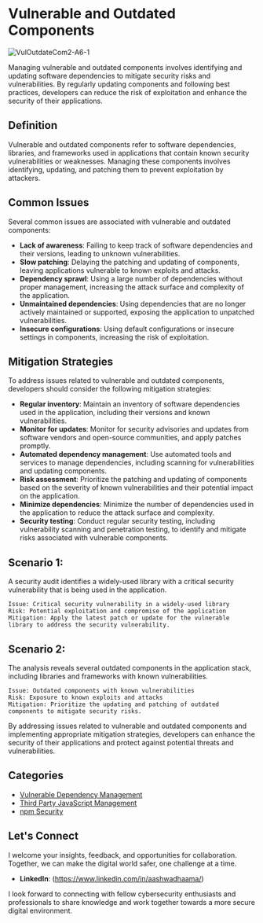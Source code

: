 # Vulnerable and Outdated Components

![VulOutdateCom2-A6-1](https://github.com/vsang181/OWASP-Interview-Preperation/assets/28651683/b69578e1-9a2d-4dd3-a489-9c2323bafa54)

Managing vulnerable and outdated components involves identifying and updating software dependencies to mitigate security risks and vulnerabilities. By regularly updating components and following best practices, developers can reduce the risk of exploitation and enhance the security of their applications.

## Definition

Vulnerable and outdated components refer to software dependencies, libraries, and frameworks used in applications that contain known security vulnerabilities or weaknesses. Managing these components involves identifying, updating, and patching them to prevent exploitation by attackers.

## Common Issues

Several common issues are associated with vulnerable and outdated components:

- **Lack of awareness**: Failing to keep track of software dependencies and their versions, leading to unknown vulnerabilities.
- **Slow patching**: Delaying the patching and updating of components, leaving applications vulnerable to known exploits and attacks.
- **Dependency sprawl**: Using a large number of dependencies without proper management, increasing the attack surface and complexity of the application.
- **Unmaintained dependencies**: Using dependencies that are no longer actively maintained or supported, exposing the application to unpatched vulnerabilities.
- **Insecure configurations**: Using default configurations or insecure settings in components, increasing the risk of exploitation.

## Mitigation Strategies

To address issues related to vulnerable and outdated components, developers should consider the following mitigation strategies:

- **Regular inventory**: Maintain an inventory of software dependencies used in the application, including their versions and known vulnerabilities.
- **Monitor for updates**: Monitor for security advisories and updates from software vendors and open-source communities, and apply patches promptly.
- **Automated dependency management**: Use automated tools and services to manage dependencies, including scanning for vulnerabilities and updating components.
- **Risk assessment**: Prioritize the patching and updating of components based on the severity of known vulnerabilities and their potential impact on the application.
- **Minimize dependencies**: Minimize the number of dependencies used in the application to reduce the attack surface and complexity.
- **Security testing**: Conduct regular security testing, including vulnerability scanning and penetration testing, to identify and mitigate risks associated with vulnerable components.

## Scenario 1:

A security audit identifies a widely-used library with a critical security vulnerability that is being used in the application.

```
Issue: Critical security vulnerability in a widely-used library
Risk: Potential exploitation and compromise of the application
Mitigation: Apply the latest patch or update for the vulnerable library to address the security vulnerability.
```

## Scenario 2:

The analysis reveals several outdated components in the application stack, including libraries and frameworks with known vulnerabilities.

```
Issue: Outdated components with known vulnerabilities
Risk: Exposure to known exploits and attacks
Mitigation: Prioritize the updating and patching of outdated components to mitigate security risks.
```

By addressing issues related to vulnerable and outdated components and implementing appropriate mitigation strategies, developers can enhance the security of their applications and protect against potential threats and vulnerabilities.

## Categories

- [Vulnerable Dependency Management](Vulnerable-Dependency-Management.md)
- [Third Party JavaScript Management](Third-Party-JavaScript-Management.md)
- [npm Security](npm-Security.md)

## Let's Connect

I welcome your insights, feedback, and opportunities for collaboration. Together, we can make the digital world safer, one challenge at a time.

- **LinkedIn**: (https://www.linkedin.com/in/aashwadhaama/)

I look forward to connecting with fellow cybersecurity enthusiasts and professionals to share knowledge and work together towards a more secure digital environment.

